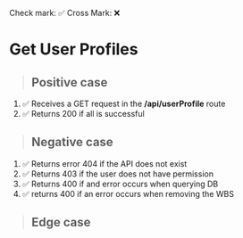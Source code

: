 Check mark: ✅
Cross Mark: ❌

# Get User Profiles

> ## Positive case

1. ✅ Receives a GET request in the **/api/userProfile** route
2. ✅ Returns 200 if all is successful

> ## Negative case

1. ✅ Returns error 404 if the API does not exist
2. ✅ Returns 403 if the user does not have permission
3. ✅ Returns 400 if and error occurs when querying DB
4. ✅ returns 400 if an error occurs when removing the WBS

> ## Edge case
